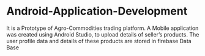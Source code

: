 # Android-Application-Development
It is a Prototype of Agro-Commodities trading platform. A Mobile application was created using Android Studio, to upload details of seller’s products. The user profile data and details of these products are stored in firebase Data Base
